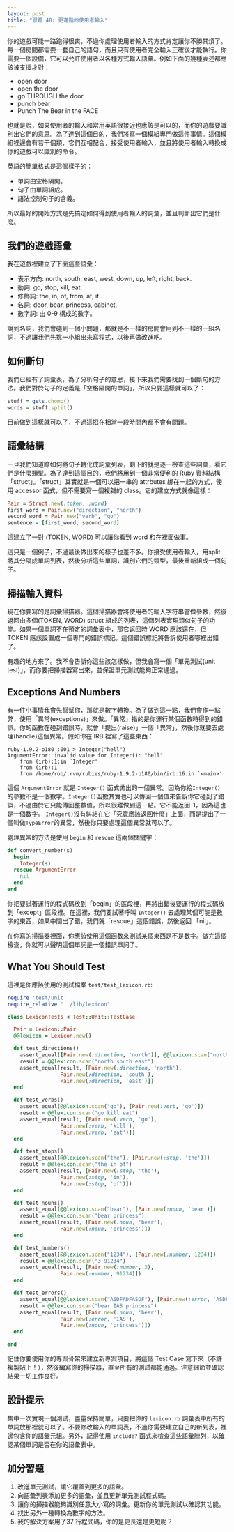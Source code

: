 ```yaml
---
layout: post
title: "習題 48: 更進階的使用者輸入"
---
```


你的遊戲可能一路跑得很爽，不過你處理使用者輸入的方式肯定讓你不勝其煩了。每一個房間都需要一套自己的語句，而且只有使用者完全輸入正確後才能執行。你需要一個設備，它可以允許使用者以各種方式輸入語彙。例如下面的幾種表述都應該被支援才對：

* open door
* open the door
* go THROUGH the door
* punch bear
* Punch The Bear in the FACE

也就是說，如果使用者的輸入和常用英語很接近也應該是可以的，而你的遊戲要識別出它們的意思。為了達到這個目的，我們將寫一個模組專門做這件事情。這個模組裡邊會有若干個類，它們互相配合，接受使用者輸入，並且將使用者輸入轉換成你的遊戲可以識別的命令。


英語的簡單格式是這個樣子的：

* 單詞由空格隔開。
* 句子由單詞組成。
* 語法控制句子的含義。

所以最好的開始方式是先搞定如何得到使用者輸入的詞彙，並且判斷出它們是什麼。

## 我們的遊戲語彙

我在遊戲裡建立了下面這些語彙：

* 表示方向: north, south, east, west, down, up, left, right, back.
* 動詞: go, stop, kill, eat.
* 修飾詞: the, in, of, from, at, it
* 名詞: door, bear, princess, cabinet.
* 數字詞: 由 0-9 構成的數字。

說到名詞，我們會碰到一個小問題，那就是不一樣的房間會用到不一樣的一組名詞，不過讓我們先挑一小組出來寫程式，以後再做改進吧。

## 如何斷句

我們已經有了詞彙表，為了分析句子的意思，接下來我們需要找到一個斷句的方法。我們對於句子的定義是「空格隔開的單詞」，所以只要這樣就可以了：

```ruby
stuff = gets.chomp()
words = stuff.split()
```

目前做到這樣就可以了，不過這招在相當一段時間內都不會有問題。

## 語彙結構

一旦我們知道瞭如何將句子轉化成詞彙列表，剩下的就是逐一檢查這些詞彙，看它們是什麼類型。為了達到這個目的，我們將用到一個非常便利的 Ruby 資料結構「struct」。「struct」其實就是一個可以把一串的 attrbutes 綁在一起的方式，使用 accessor 函式，但不需要寫一個複雜的 class。它的建立方式就像這樣：

```ruby
Pair = Struct.new(:token, :word)
first_word = Pair.new("direction", "north")
second_word = Pair.new("verb", "go")
sentence = [first_word, second_word]
```
這建立了一對 (TOKEN, WORD) 可以讓你看到 word 和在裡面做事。

這只是一個例子，不過最後做出來的樣子也差不多。你接受使用者輸入，用split 將其分隔成單詞列表，然後分析這些單詞，識別它們的類型，最後重新組成一個句子。



## 掃描輸入資料

現在你要寫的是詞彙掃描器。這個掃描器會將使用者的輸入字符串當做參數，然後返回由多個(TOKEN, WORD) struct 組成的列表，這個列表實現類似句子的功能。如果一個單詞不在預定的詞彙表中，那它返回時 WORD 應該還在，但TOKEN 應該設置成一個專門的錯誤標記。這個錯誤標記將告訴使用者哪裡出錯了。

有趣的地方來了。我不會告訴你這些該怎樣做，但我會寫一個「單元測試(unit test)」，而你要把掃描器寫出來，並保證單元測試能夠正常通過。

## Exceptions And Numbers

有一件小事情我會先幫幫你，那就是數字轉換。為了做到這一點，我們會作一點弊，使用「異常(exceptions)」來做。「異常」指的是你運行某個函數時得到的錯誤。你的函數在碰到錯誤時，就會「提出(raise)」一個「異常」，然後你就要去處理(handle)這個異常。假如你在 IRB  裡寫了這些東西：

    ruby-1.9.2-p180 :001 > Integer("hell")
    ArgumentError: invalid value for Integer(): "hell"
    	from (irb):1:in `Integer'
    	from (irb):1
    	from /home/rob/.rvm/rubies/ruby-1.9.2-p180/bin/irb:16:in `<main>'

這個 `ArgumentError` 就是 `Integer()` 函式拋出的一個異常。因為你給`Integer()` 的參數不是一個數字。`Integer()`函數其實也可以傳回一個值來告訴你它碰到了錯誤，不過由於它只能傳回整數值，所以很難做到這一點。它不能返回-1，因為這也是一個數字。 `Integer()`沒有糾結在它「究竟應該返回什麼」上面，而是提出了一個叫做`TypeError`的異常，然後你只要處理這個異常就可以了。

處理異常的方法是使用 `begin` 和 `rescue` 這兩個關鍵字：

```ruby
def convert_number(s)
  begin
    Integer(s)
  rescue ArgumentError
    nil
  end
end
```
你把要試著運行的程式碼放到「begin」的區段裡，再將出錯後要運行的程式碼放到「except」區段裡。在這裡，我們要試著呼叫 `Integer()` 去處理某個可能是數字的東西，如果中間出了錯，我們就「rescue」這個錯誤，然後返回 「nil」。

在你寫的掃描器裡面，你應該使用這個函數來測試某個東西是不是數字。做完這個檢查，你就可以聲明這個單詞是一個錯誤單詞了。

## What You Should Test

這裡是你應該使用的測試檔案 `test/test_lexicon.rb`:

```ruby
require 'test/unit'
require_relative "../lib/lexicon"

class LexiconTests < Test::Unit::TestCase

  Pair = Lexicon::Pair
  @@lexicon = Lexicon.new()

  def test_directions()
    assert_equal([Pair.new(:direction, 'north')], @@lexicon.scan("north"))
    result = @@lexicon.scan("north south east")
    assert_equal(result, [Pair.new(:direction, 'north'),
                 Pair.new(:direction, 'south'),
                 Pair.new(:direction, 'east')])
  end

  def test_verbs()
    assert_equal(@@lexicon.scan("go"), [Pair.new(:verb, 'go')])
    result = @@lexicon.scan("go kill eat")
    assert_equal(result, [Pair.new(:verb, 'go'),
                 Pair.new(:verb, 'kill'),
                 Pair.new(:verb, 'eat')])
  end

  def test_stops()
    assert_equal(@@lexicon.scan("the"), [Pair.new(:stop, 'the')])
    result = @@lexicon.scan("the in of")
    assert_equal(result, [Pair.new(:stop, 'the'),
                 Pair.new(:stop, 'in'),
                 Pair.new(:stop, 'of')])
  end

  def test_nouns()
    assert_equal(@@lexicon.scan("bear"), [Pair.new(:noun, 'bear')])
    result = @@lexicon.scan("bear princess")
    assert_equal(result, [Pair.new(:noun, 'bear'),
                 Pair.new(:noun, 'princess')])
  end

  def test_numbers()
    assert_equal(@@lexicon.scan("1234"), [Pair.new(:number, 1234)])
    result = @@lexicon.scan("3 91234")
    assert_equal(result, [Pair.new(:number, 3),
                 Pair.new(:number, 91234)])
  end

  def test_errors()
    assert_equal(@@lexicon.scan("ASDFADFASDF"), [Pair.new(:error, 'ASDFADFASDF')])
    result = @@lexicon.scan("bear IAS princess")
    assert_equal(result, [Pair.new(:noun, 'bear'),
                 Pair.new(:error, 'IAS'),
                 Pair.new(:noun, 'princess')])
  end

end
```

記住你要使用你的專案骨架來建立新專案項目，將這個 Test Case 寫下來（不許複製貼上！），然後編寫你的掃描器，直至所有的測試都能通過。注意細節並確認結果一切工作良好。

## 設計提示

集中一次實現一個測試，盡量保持簡單，只要把你的 `lexicon.rb` 詞彙表中所有的單詞放那裡就可以了。不要修改輸入的單詞表，不過你需要建立自己的新列表，裡邊包含你的語彙元組。另外，記得使用 `include?` 函式來檢查這些語彙陣列，以確認某個單詞是否在你的語彙表中。

## 加分習題

1. 改進單元測試，讓它覆蓋到更多的語彙。
2. 向語彙列表添加更多的語彙，並且更新單元測試程式碼。
3. 讓你的掃描器能夠識別任意大小寫的詞彙。更新你的單元測試以確認其功能。
4. 找出另外一種轉換為數字的方法。
5. 我的解決方案用了37 行程式碼，你的是更長還是更短呢？